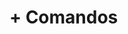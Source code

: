 # + Comandos

<!-- git log -L '/int main/',/^}/:main.c 
    Shows how the function main() in the file main.c evolved over time. -->

